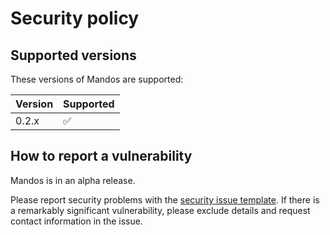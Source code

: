 # Security policy

## Supported versions

These versions of Mandos are supported:

| Version | Supported          |
| ------- | ------------------ |
| 0.2.x   | :white_check_mark: |


## How to report a vulnerability

Mandos is in an alpha release.

Please report security problems with the
[security issue template](https://github.com/dmyersturnbull/mandos/issues/new?labels=kind%3A+security+%F0%9F%94%92&template=security.md).
If there is a remarkably significant vulnerability, please exclude details and request contact information in the issue.
